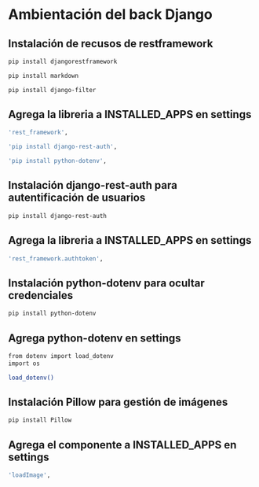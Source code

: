 # Ambientación del back Django

## Instalación de recusos de restframework
```bash
pip install djangorestframework
```
```bash
pip install markdown
```
```bash
pip install django-filter
```

## Agrega la libreria a INSTALLED_APPS en settings
```bash
'rest_framework',
```

```bash
'pip install django-rest-auth',
```

```bash
'pip install python-dotenv',
```

## Instalación django-rest-auth para autentificación de usuarios
```bash
pip install django-rest-auth
```
## Agrega la libreria a INSTALLED_APPS en settings
```bash
'rest_framework.authtoken',
```

## Instalación python-dotenv para ocultar credenciales
```bash
pip install python-dotenv
```
## Agrega python-dotenv en settings
```bash
from dotenv import load_dotenv
import os

load_dotenv()
```

## Instalación Pillow para gestión de imágenes
```bash
pip install Pillow
```
## Agrega el componente a INSTALLED_APPS en settings
```bash
'loadImage',
```
